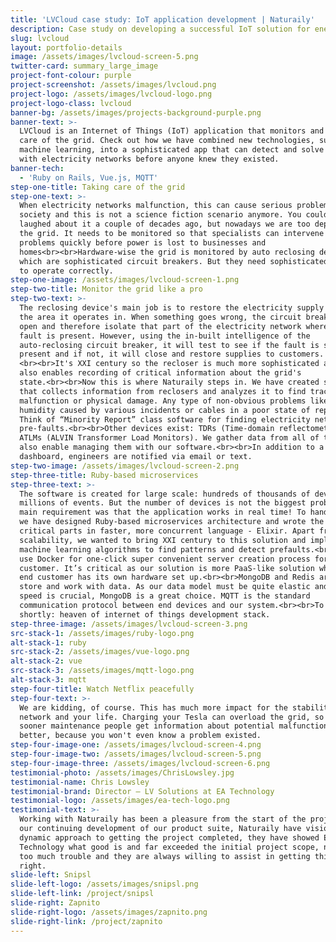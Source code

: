 ```yaml
---
title: 'LVCloud case study: IoT application development | Naturaily'
description: Case study on developing a successful IoT solution for energy market.
slug: lvcloud
layout: portfolio-details
image: /assets/images/lvcloud-screen-5.png
twitter-card: summary_large_image
project-font-colour: purple
project-screenshot: /assets/images/lvcloud.png
project-logo: /assets/images/lvcloud-logo.png
project-logo-class: lvcloud
banner-bg: /assets/images/projects-background-purple.png
banner-text: >-
  LVCloud is an Internet of Things (IoT) application that monitors and takes
  care of the grid. Check out how we have combined new technologies, such as
  machine learning, into a sophisticated app that can detect and solve problems
  with electricity networks before anyone knew they existed.
banner-tech:
  - 'Ruby on Rails, Vue.js, MQTT'
step-one-title: Taking care of the grid
step-one-text: >-
  When electricity networks malfunction, this can cause serious problems for our
  society and this is not a science fiction scenario anymore. You could have
  laughed about it a couple of decades ago, but nowadays we are too dependent on
  the grid. It needs to be monitored so that specialists can intervene and solve
  problems quickly before power is lost to businesses and
  homes<br><br>Hardware-wise the grid is monitored by auto reclosing devices,
  which are sophisticated circuit breakers. But they need sophisticated software
  to operate correctly.
step-one-image: /assets/images/lvcloud-screen-1.png
step-two-title: Monitor the grid like a pro
step-two-text: >-
  The reclosing device's main job is to restore the electricity supply within
  the area it operates in. When something goes wrong, the circuit breaker will
  open and therefore isolate that part of the electricity network where the
  fault is present. However, using the in-built intelligence of the
  auto-reclosing circuit breaker, it will test to see if the fault is still
  present and if not, it will close and restore supplies to customers.
  <br><br>It's XXI century so the recloser is much more sophisticated and it
  also enables recording of critical information about the grid's
  state.<br><br>Now this is where Naturaily steps in. We have created software
  that collects information from reclosers and analyzes it to find traces of
  malfunction or physical damage. Any type of non-obvious problems like too high
  humidity caused by various incidents or cables in a poor state of repair.
  Think of “Minority Report” class software for finding electricity network
  pre-faults.<br><br>Other devices exist: TDRs (Time-domain reflectometers),
  ATLMs (ALVIN Transformer Load Monitors). We gather data from all of them. And
  also enable managing them with our software.<br><br>In addition to a web based
  dashboard, engineers are notified via email or text.
step-two-image: /assets/images/lvcloud-screen-2.png
step-three-title: Ruby-based microservices
step-three-text: >-
  The software is created for large scale: hundreds of thousands of devices and
  millions of events. But the number of devices is not the biggest problem. The
  main requirement was that the application works in real time! To handle this,
  we have designed Ruby-based microservices architecture and wrote the most
  critical parts in faster, more concurrent language - Elixir. Apart from
  scalability, we wanted to bring XXI century to this solution and implemented
  machine learning algorithms to find patterns and detect prefaults.<br><br>We
  use Docker for one-click super convenient server creation process for each end
  customer. It’s critical as our solution is more PaaS-like solution where each
  end customer has its own hardware set up.<br><br>MongoDB and Redis are used to
  store and work with data. As our data model must be quite elastic and write
  speed is crucial, MongoDB is a great choice. MQTT is the standard
  communication protocol between end devices and our system.<br><br>To put it
  shortly: heaven of internet of things development stack.
step-three-image: /assets/images/lvcloud-screen-3.png
src-stack-1: /assets/images/ruby-logo.png
alt-stack-1: ruby
src-stack-2: /assets/images/vue-logo.png
alt-stack-2: vue
src-stack-3: /assets/images/mqtt-logo.png
alt-stack-3: mqtt
step-four-title: Watch Netflix peacefully
step-four-text: >-
  We are kidding, of course. This has much more impact for the stability of the
  network and your life. Charging your Tesla can overload the grid, so the
  sooner maintenance people get information about potential malfunction, the
  better, because you won't even know a problem existed.
step-four-image-one: /assets/images/lvcloud-screen-4.png
step-four-image-two: /assets/images/lvcloud-screen-5.png
step-four-image-three: /assets/images/lvcloud-screen-6.png
testimonial-photo: /assets/images/ChrisLowsley.jpg
testimonial-name: Chris Lowsley
testimonial-brand: Director – LV Solutions at EA Technology
testimonial-logo: /assets/images/ea-tech-logo.png
testimonial-text: >-
  Working with Naturaily has been a pleasure from the start of the project to
  our continuing development of our product suite, Naturaily have vision and a
  dynamic approach to getting the project completed, they have showed EA
  Technology what good is and far exceeded the initial project scope, nothing is
  too much trouble and they are always willing to assist in getting things
  right.
slide-left: Snipsl
slide-left-logo: /assets/images/snipsl.png
slide-left-link: /project/snipsl
slide-right: Zapnito
slide-right-logo: /assets/images/zapnito.png
slide-right-link: /project/zapnito
---
```

